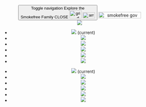<div class="affix">
    <header class="sf-banner sf-navbar-default sf-navbar-container">
        <nav class="sf-navbar sf-navbar-default sf-tophat sf-smokefree">
            <div class="sf-container-fluid">
                <div class="sf-navbar-header">
                    <button type="button" id="toggle-btn" onclick="toggleMenu()" class="navbar-toggle collapsed" data-toggle="collapse" data-target="#tophat-navbar-collapse" aria-expanded="false">
                    <div class="clear"></div>
                        <span class="sr-only">Toggle navigation</span>
                        <span id="toggleMessage" class="toggle-message text collapsed">Explore the<br>Smokefree Family</span>
                        <span id="expandIcon" class="toggle-message text expanded">CLOSE</span>
                        <span class="toggle-message graphic">
                            <img id="gridIcon" class="toggle-message collapsed" src="/assets/images/tophat-grid-2x.png" alt="grid" width="40" height="26">
                            <img id="closeArrow" class="toggle-message toggle-arrow" src="/assets/images/tophat-arrow-2x.png" alt="arrow" width="40" height="20">
                        </span>
                    </button>
                    <a class="navbar-brand collapsed" href="/">
                        <img src="/assets/images/smokefree-gov.png" alt="smokefree gov" width="139" height="21">
                    </a>
                </div>
                <a class="sf-navbar-brand collapsed">
                    <img src="/assets/images/smokefree-gov.png">
                </a>
            </div>
            <div class="sf-navbar-collapse" id="sf-tophat-navbar-collapse">
                <ul class="sf-nav sf-navbar-nav">
                    <li class="active">
                        <a>
                            <img src="/assets/images/smokefree.png">
                            <span>(current)</span>
                        </a>
                    </li>
                    <li>
                        <a>
                            <img src="/assets/images/smokefree-veterans.png">
                        </a>
                    </li>
                    <li>
                        <a>
                            <img src="/assets/images/smokefree-women.png">
                        </a>
                    </li>
                    <li>
                        <a>
                            <img src="/assets/images/smokefree-teen.png">
                        </a>
                    </li>
                    <li>
                        <a>
                            <img src="/assets/images/smokefree-espanol.png">
                        </a>
                    </li>
                    <li>
                        <a>
                            <img src="/assets/images/smokefree-60+.png">
                        </a>
                    </li>
                </ul>
            </div>
            <div class="sf-navbar-collapse-mobile" id="sf-tophat-navbar-collapse-mobile">
                <ul class="sf-nav sf-navbar-nav">
                    <li class="active">
                        <a>
                            <img src="/assets/images/smokefree.png">
                            <span>(current)</span>
                        </a>
                    </li>
                    <li>
                        <a>
                            <img src="/assets/images/smokefree-veterans.png">
                        </a>
                    </li>
                    <li>
                        <a>
                            <img src="/assets/images/smokefree-women.png">
                        </a>
                    </li>
                    <li>
                        <a>
                            <img src="/assets/images/smokefree-teen.png">
                        </a>
                    </li>
                    <li>
                        <a>
                            <img src="/assets/images/smokefree-espanol.png">
                        </a>
                    </li>
                    <li>
                        <a>
                            <img src="/assets/images/smokefree-60+.png">
                        </a>
                    </li>
                </ul>
            </div>
        </nav>
    </header>
</div>